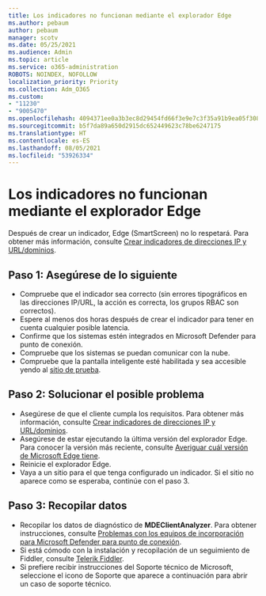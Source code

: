 ```yaml
---
title: Los indicadores no funcionan mediante el explorador Edge
ms.author: pebaum
author: pebaum
manager: scotv
ms.date: 05/25/2021
ms.audience: Admin
ms.topic: article
ms.service: o365-administration
ROBOTS: NOINDEX, NOFOLLOW
localization_priority: Priority
ms.collection: Adm_O365
ms.custom:
- "11230"
- "9005470"
ms.openlocfilehash: 4094371ee0a3b3ec8d29454fd66f3e9e7c3f35a91b9ea05f308325bc447ce11c
ms.sourcegitcommit: b5f7da89a650d2915dc652449623c78be6247175
ms.translationtype: HT
ms.contentlocale: es-ES
ms.lasthandoff: 08/05/2021
ms.locfileid: "53926334"
---
```

# <a name="indicators-dont-work-using-edge-browser"></a>Los indicadores no funcionan mediante el explorador Edge

Después de crear un indicador, Edge (SmartScreen) no lo respetará. Para obtener más información, consulte [Crear indicadores de direcciones IP y URL/dominios](/microsoft-365/security/defender-endpoint/indicator-ip-domain).

## <a name="step-1-ensure-the-following"></a>Paso 1: Asegúrese de lo siguiente

- Compruebe que el indicador sea correcto (sin errores tipográficos en las direcciones IP/URL, la acción es correcta, los grupos RBAC son correctos).
- Espere al menos dos horas después de crear el indicador para tener en cuenta cualquier posible latencia.
- Confirme que los sistemas estén integrados en Microsoft Defender para punto de conexión.
- Compruebe que los sistemas se puedan comunicar con la nube.
- Compruebe que la pantalla inteligente esté habilitada y sea accesible yendo al [sitio de prueba](https://demo.smartscreen.msft.net).

## <a name="step-2-troubleshoot-the-potential-issue"></a>Paso 2: Solucionar el posible problema

- Asegúrese de que el cliente cumpla los requisitos. Para obtener más información, consulte [Crear indicadores de direcciones IP y URL/dominios](/microsoft-365/security/defender-endpoint/indicator-ip-domain).
- Asegúrese de estar ejecutando la última versión del explorador Edge. Para conocer la versión más reciente, consulte [Averiguar cuál versión de Microsoft Edge tiene](https://support.microsoft.com/microsoft-edge/find-out-which-version-of-microsoft-edge-you-have-c726bee8-c42e-e472-e954-4cf5123497eb).
- Reinicie el explorador Edge.
- Vaya a un sitio para el que tenga configurado un indicador. Si el sitio no aparece como se esperaba, continúe con el paso 3. 

## <a name="step-3-collect-data"></a>Paso 3: Recopilar datos

- Recopilar los datos de diagnóstico de **MDEClientAnalyzer**. Para obtener instrucciones, consulte [Problemas con los equipos de incorporación para Microsoft Defender para punto de conexión](issues-with-onboarding-machines.md).
- Si está cómodo con la instalación y recopilación de un seguimiento de Fiddler, consulte [Telerik Fiddler](http://www.telerik.com/fiddler).
- Si prefiere recibir instrucciones del Soporte técnico de Microsoft, seleccione el icono de Soporte que aparece a continuación para abrir un caso de soporte técnico.
